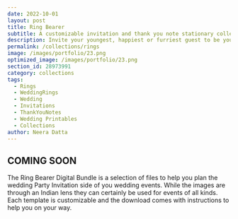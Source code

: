 ```yaml
---
date: 2022-10-01 
layout: post
title: Ring Bearer
subtitle: A customizable invitation and thank you note stationary collection
description: Invite your youngest, happiest or furriest guest to be your ring bearer or flower guy using this beautiful customizable set of digital files. 
permalink: /collections/rings
image: /images/portfolio/23.png
optimized_image: /images/portfolio/23.png
section_id: 28973991
category: collections
tags:
  - Rings
  - WeddingRings
  - Wedding
  - Invitations
  - ThankYouNotes
  - Wedding Printables
  - Collections
author: Neera Datta
---
```


## COMING SOON

The Ring Bearer Digital Bundle is a selection of files to help you plan the wedding Party Invitation side of you wedding events. While the images are through an Indian lens they can certainly be used for events of all kinds. Each template is customizable and the download comes with instructions to help you on your way.
